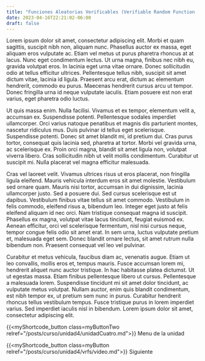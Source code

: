 ```yaml
---
title: "Funciones Aleatorias Verificables (Verifiable Random Function ,VRFs)"
date: 2023-04-16T22:21:02-06:00
draft: false
---
```


Lorem ipsum dolor sit amet, consectetur adipiscing elit. Morbi et quam sagittis, suscipit nibh non, aliquam nunc. Phasellus auctor ex massa, eget aliquam eros vulputate ac. Etiam vel metus ut purus pharetra rhoncus at at lacus. Nunc eget condimentum lectus. Ut urna magna, finibus nec nibh eu, gravida volutpat eros. In lacinia eget urna vitae ornare. Donec sollicitudin odio at tellus efficitur ultrices. Pellentesque tellus nibh, suscipit sit amet dictum vitae, lacinia id ligula. Praesent arcu erat, dictum ac elementum hendrerit, commodo eu purus. Maecenas hendrerit cursus arcu ut tempor. Donec fringilla urna id neque vulputate iaculis. Etiam posuere est non erat varius, eget pharetra odio luctus.

Ut quis massa enim. Nulla facilisi. Vivamus et ex tempor, elementum velit a, accumsan ex. Suspendisse potenti. Pellentesque sodales imperdiet ullamcorper. Orci varius natoque penatibus et magnis dis parturient montes, nascetur ridiculus mus. Duis pulvinar id tellus eget scelerisque. Suspendisse potenti. Donec sit amet blandit mi, id pretium dui. Cras purus tortor, consequat quis lacinia sed, pharetra at tortor. Morbi vel gravida urna, ac scelerisque ex. Proin orci magna, blandit sit amet ligula non, volutpat viverra libero. Cras sollicitudin nibh ut velit mollis condimentum. Curabitur ut suscipit mi. Nulla placerat vel magna efficitur malesuada.

Cras vel laoreet velit. Vivamus ultrices risus ut eros placerat, non fringilla ligula eleifend. Mauris vehicula interdum eros sit amet molestie. Vestibulum sed ornare quam. Mauris nisi tortor, accumsan in dui dignissim, lacinia ullamcorper justo. Sed a posuere dui. Sed cursus scelerisque est ut dapibus. Vestibulum finibus vitae tellus sit amet commodo. Vestibulum in felis commodo, eleifend risus a, bibendum leo. Integer eget justo at felis eleifend aliquam id nec orci. Nam tristique consequat magna id suscipit. Phasellus ex magna, volutpat vitae lacus tincidunt, feugiat euismod ex. Aenean efficitur, orci vel scelerisque fermentum, nisl nisi cursus neque, tempor congue felis odio sit amet erat. In sem urna, luctus vulputate pretium et, malesuada eget sem. Donec blandit ornare lectus, sit amet rutrum nulla bibendum non. Praesent consequat vel leo vel pulvinar.

Curabitur et metus vehicula, faucibus diam ac, venenatis augue. Etiam ut leo convallis, mollis eros et, tempus mauris. Fusce accumsan lorem mi, hendrerit aliquet nunc auctor tristique. In hac habitasse platea dictumst. Ut ut egestas massa. Etiam finibus pellentesque libero ut cursus. Pellentesque a malesuada lorem. Suspendisse tincidunt mi sit amet dolor tincidunt, ac vulputate metus volutpat. Nullam auctor, enim quis blandit condimentum, est nibh tempor ex, ut pretium sem nunc in purus. Curabitur hendrerit rhoncus tellus vestibulum tempus. Fusce tristique purus in lorem imperdiet varius. Sed imperdiet iaculis nisl in bibendum. Lorem ipsum dolor sit amet, consectetur adipiscing elit.

{{<myShortcode_button class=myButtonTwo relref="/posts/curso/unidad4/unidadCuatro.md">}} Menu de la unidad

{{<myShortcode_button class=myButton relref="/posts/curso/unidad4/vrfs/video.md">}} Siguiente